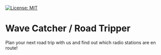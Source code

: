 [![License: MIT](https://img.shields.io/badge/License-MIT-yellow.svg)](https://opensource.org/licenses/MIT)

# Wave Catcher / Road Tripper 

Plan your next road trip with us and find out which radio stations are en route!


